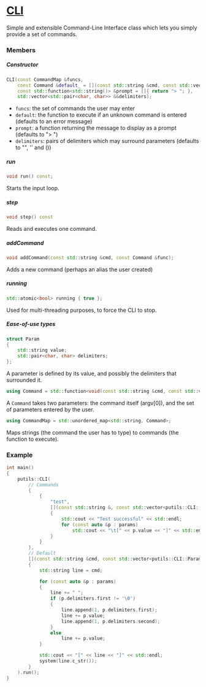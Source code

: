 # [CLI](CLI.hpp)

Simple and extensible Command-Line Interface class which lets you simply provide a set of commands.

### Members

##### Constructor

```cpp
CLI(const CommandMap &funcs,
    const Command &default_ = [](const std::string &cmd, const std::vector<Param> &) { std::cout << "Unknown command: " << cmd << std::endl; },
    const std::function<std::string()> &prompt = []{ return "> "; },
    std::vector<std::pair<char, char>> &&delimiters);
```
* `funcs`: the set of commands the user may enter
* `default`: the function to execute if an unknown command is entered (defaults to an error message)
* `prompt`: a function returning the message to display as a prompt (defaults to "> ")
* `delimiters`: pairs of delimiters which may surround parameters (defaults to "", '' and ())

##### run
```cpp
void run() const;
```
Starts the input loop.

##### step
```cpp
void step() const
```
Reads and executes one command.

##### addCommand
```cpp
void addCommand(const std::string &cmd, const Command &func);
```
Adds a new command (perhaps an alias the user created)

##### running
```cpp
std::atomic<bool> running { true };
```
Used for multi-threading purposes, to force the CLI to stop.

##### Ease-of-use types

```cpp
struct Param
{
    std::string value;
    std::pair<char, char> delimiters;
};
```
A parameter is defined by its value, and possibly the delimiters that surrounded it.

```cpp
using Command = std::function<void(const std::string &cmd, const std::vector<Param> &params)>;
```
A `Command` takes two parameters: the command itself (argv[0]), and the set of parameters entered by the user.

```cpp
using CommandMap = std::unordered_map<std::string, Command>;
```
Maps strings (the command the user has to type) to commands (the function to execute).

### Example

```cpp
int main()
{
    putils::CLI(
        // Commands
        {
            {
                "test",
                [](const std::string &, const std::vector<putils::CLI::Param> &params)
                {
                    std::cout << "Test successful" << std::endl;
                    for (const auto &p : params)
                        std::cout << "\t[" << p.value << "]" << std::endl;
                }
            }
        },
        // Default
        [](const std::string &cmd, const std::vector<putils::CLI::Param> &params)
        {
            std::string line = cmd;

            for (const auto &p : params)
            {
                line += " ";
                if (p.delimiters.first != '\0')
                {
                    line.append(1, p.delimiters.first);
                    line += p.value;
                    line.append(1, p.delimiters.second);
                }
                else
                    line += p.value;
            }

            std::cout << "[" << line << "]" << std::endl;
            system(line.c_str());
        }
    ).run();
}
```
